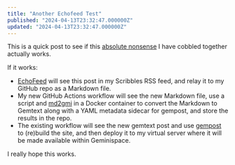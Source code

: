 ```yaml
---
title: "Another Echofeed Test"
published: "2024-04-13T23:32:47.000000Z"
updated: "2024-04-13T23:32:47.000000Z"
---
```


This is a quick post to see if this [absolute nonsense](https://github.com/jbowdre/capsule/blob/main/.github/workflows/markdown2gempost.yml) I have cobbled together actually works.

If it works:

- [EchoFeed](https://echofeed.app/) will see this post in my Scribbles RSS feed, and relay it to my GitHub repo as a Markdown file.
- My new GitHub Actions workflow will see the new Markdown file, use a script and [md2gmi](https://github.com/n0x1m/md2gmi) in a Docker container to convert the Markdown to Gemtext along with a YAML metadata sidecar for gempost, and store the results in the repo.
- The existing workflow will see the new gemtext post and use [gempost](https://github.com/justlark/gempost) to (re)build the site, and then deploy it to my virtual server where it will be made available within Geminispace.

I really hope this works.